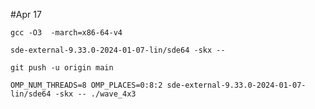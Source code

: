 #Apr 17
```
gcc -O3  -march=x86-64-v4
```
```
sde-external-9.33.0-2024-01-07-lin/sde64 -skx -- 
```
```
git push -u origin main
```
```
OMP_NUM_THREADS=8 OMP_PLACES=0:8:2 sde-external-9.33.0-2024-01-07-lin/sde64 -skx -- ./wave_4x3
```
